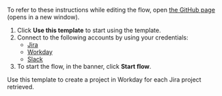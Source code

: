 To refer to these instructions while editing the flow, open [the GitHub page](https://github.com/ot4i/app-connect-templates/tree/main/resources/markdown/Create%20a%20project%20in%20Workday%20for%20each%20Jira%20project%20retrieved_instructions.md) (opens in a new window).

1. Click **Use this template** to start using the template.
2. Connect to the following accounts by using your credentials:
   - [Jira](https://ibm.biz/ach2jira)
   - [Workday](https://ibm.biz/acworkday)
   - [Slack](https://ibm.biz/acslack)
3. To start the flow, in the banner, click **Start flow**.


Use this template to create a project in Workday for each Jira project retrieved.






